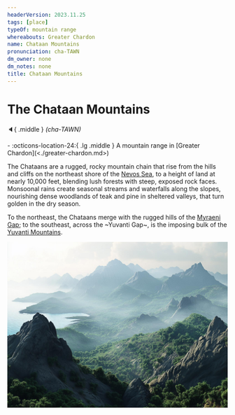 ```yaml
---
headerVersion: 2023.11.25
tags: [place]
typeOf: mountain range
whereabouts: Greater Chardon
name: Chataan Mountains
pronunciation: cha-TAWN
dm_owner: none
dm_notes: none
title: Chataan Mountains
---
```

# The Chataan Mountains
:speaker:{ .middle } *(cha-TAWN)*  
<div class="grid cards ext-narrow-margin ext-one-column" markdown>
-    :octicons-location-24:{ .lg .middle } A mountain range in [Greater Chardon](<./greater-chardon.md>)  
</div>


The Chataans are a rugged, rocky mountain chain that rise from the hills and cliffs on the northeast shore of the [Nevos Sea](<../nevos-and-apporia/nevos-sea.md>), to a height of land at nearly 10,000 feet, blending lush forests with steep, exposed rock faces. Monsoonal rains create seasonal streams and waterfalls along the slopes, nourishing dense woodlands of teak and pine in sheltered valleys, that turn golden in the dry season. 

To the northeast, the Chataans merge with the rugged hills of the [Myraeni Gap](<../greater-dunmar/myraeni-gap.md>); to the southeast, across the ~Yuvanti Gap~, is the imposing bulk of the [Yuvanti Mountains](<../greater-dunmar/yuvanti-mountains.md>).

![Chataan Landscape](../../assets/chataan-landscape.jpg)